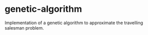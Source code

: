 # genetic-algorithm
Implementation of a genetic algorithm to approximate the travelling salesman problem.
